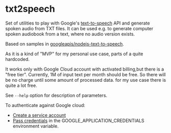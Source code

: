 # txt2speech
Set of utilities to play with Google's [text-to-speech](https://cloud.google.com/text-to-speech) API and generate 
spoken audio from TXT files.
It can be used e.g. to generate computer spoken audiobook from a text, where no audio version exists.

Based on samples in [googleapis/nodejs-text-to-speech](https://github.com/googleapis/nodejs-text-to-speech).

As it is a kind of "MVP" for my personal use case, parts of a quite hardcoded.

It works only with Google Cloud account with activated billing,but there is a "free tier". Currently, 
1M of input text per month should be free. So there will be no charge until some amount 
of processed data. for my use case there is quite a lot free. 

See `--help` option for description of parameters.

To authenticate against Google cloud:
* [Create a service account](https://cloud.google.com/iam/docs/understanding-service-accounts)
* [Pass credentials](https://cloud.google.com/docs/authentication/production) in the GOOGLE_APPLICATION_CREDENTIALS environment variable. 
 
